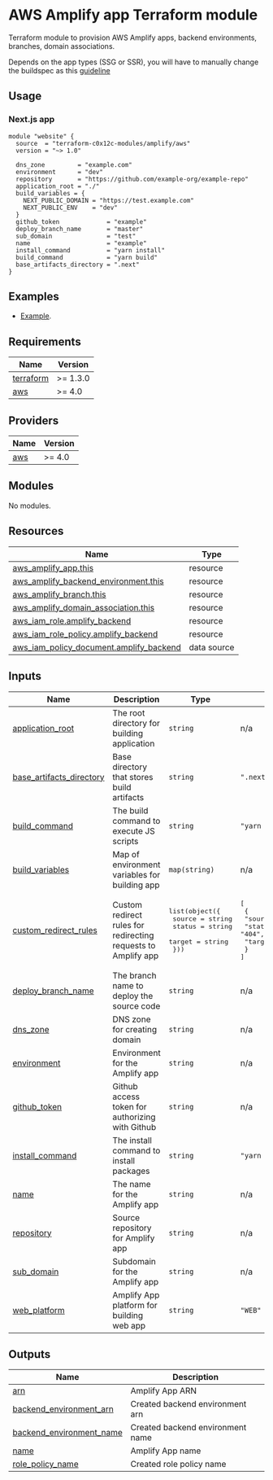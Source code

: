 # AWS Amplify app Terraform module
Terraform module to provision AWS Amplify apps, backend environments, branches, domain associations.

Depends on the app types (SSG or SSR), you will have to manually change the buildspec as this [guideline](https://docs.aws.amazon.com/amplify/latest/userguide/deploy-nextjs-app.html)

## Usage
### Next.js app
```hcl
module "website" {
  source  = "terraform-c0x12c-modules/amplify/aws"
  version = "~> 1.0"

  dns_zone         = "example.com"
  environment      = "dev"
  repository       = "https://github.com/example-org/example-repo"
  application_root = "./"
  build_variables = {
    NEXT_PUBLIC_DOMAIN = "https://test.example.com"
    NEXT_PUBLIC_ENV    = "dev"
  }
  github_token             = "example"
  deploy_branch_name       = "master"
  sub_domain               = "test"
  name                     = "example"
  install_command          = "yarn install"
  build_command            = "yarn build"
  base_artifacts_directory = ".next"
}

```

## Examples
- [Example](./examples/nextjs-app/).

<!-- BEGIN_TF_DOCS -->
## Requirements

| Name | Version |
|------|---------|
| <a name="requirement_terraform"></a> [terraform](#requirement\_terraform) | >= 1.3.0 |
| <a name="requirement_aws"></a> [aws](#requirement\_aws) | >= 4.0 |

## Providers

| Name | Version |
|------|---------|
| <a name="provider_aws"></a> [aws](#provider\_aws) | >= 4.0 |

## Modules

No modules.

## Resources

| Name | Type |
|------|------|
| [aws_amplify_app.this](https://registry.terraform.io/providers/hashicorp/aws/latest/docs/resources/amplify_app) | resource |
| [aws_amplify_backend_environment.this](https://registry.terraform.io/providers/hashicorp/aws/latest/docs/resources/amplify_backend_environment) | resource |
| [aws_amplify_branch.this](https://registry.terraform.io/providers/hashicorp/aws/latest/docs/resources/amplify_branch) | resource |
| [aws_amplify_domain_association.this](https://registry.terraform.io/providers/hashicorp/aws/latest/docs/resources/amplify_domain_association) | resource |
| [aws_iam_role.amplify_backend](https://registry.terraform.io/providers/hashicorp/aws/latest/docs/resources/iam_role) | resource |
| [aws_iam_role_policy.amplify_backend](https://registry.terraform.io/providers/hashicorp/aws/latest/docs/resources/iam_role_policy) | resource |
| [aws_iam_policy_document.amplify_backend](https://registry.terraform.io/providers/hashicorp/aws/latest/docs/data-sources/iam_policy_document) | data source |

## Inputs

| Name | Description | Type | Default | Required |
|------|-------------|------|---------|:--------:|
| <a name="input_application_root"></a> [application\_root](#input\_application\_root) | The root directory for building application | `string` | n/a | yes |
| <a name="input_base_artifacts_directory"></a> [base\_artifacts\_directory](#input\_base\_artifacts\_directory) | Base directory that stores build artifacts | `string` | `".next"` | no |
| <a name="input_build_command"></a> [build\_command](#input\_build\_command) | The build command to execute JS scripts | `string` | `"yarn build"` | no |
| <a name="input_build_variables"></a> [build\_variables](#input\_build\_variables) | Map of environment variables for building app | `map(string)` | n/a | yes |
| <a name="input_custom_redirect_rules"></a> [custom\_redirect\_rules](#input\_custom\_redirect\_rules) | Custom redirect rules for redirecting requests to Amplify app | <pre>list(object({<br/>    source = string<br/>    status = string<br/>    target = string<br/>  }))</pre> | <pre>[<br/>  {<br/>    "source": "/<*>",<br/>    "status": "404",<br/>    "target": "/index.html"<br/>  }<br/>]</pre> | no |
| <a name="input_deploy_branch_name"></a> [deploy\_branch\_name](#input\_deploy\_branch\_name) | The branch name to deploy the source code | `string` | n/a | yes |
| <a name="input_dns_zone"></a> [dns\_zone](#input\_dns\_zone) | DNS zone for creating domain | `string` | n/a | yes |
| <a name="input_environment"></a> [environment](#input\_environment) | Environment for the Amplify app | `string` | n/a | yes |
| <a name="input_github_token"></a> [github\_token](#input\_github\_token) | Github access token for authorizing with Github | `string` | n/a | yes |
| <a name="input_install_command"></a> [install\_command](#input\_install\_command) | The install command to install packages | `string` | `"yarn install"` | no |
| <a name="input_name"></a> [name](#input\_name) | The name for the Amplify app | `string` | n/a | yes |
| <a name="input_repository"></a> [repository](#input\_repository) | Source repository for Amplify app | `string` | n/a | yes |
| <a name="input_sub_domain"></a> [sub\_domain](#input\_sub\_domain) | Subdomain for the Amplify app | `string` | n/a | yes |
| <a name="input_web_platform"></a> [web\_platform](#input\_web\_platform) | Amplify App platform for building web app | `string` | `"WEB"` | no |

## Outputs

| Name | Description |
|------|-------------|
| <a name="output_arn"></a> [arn](#output\_arn) | Amplify App ARN |
| <a name="output_backend_environment_arn"></a> [backend\_environment\_arn](#output\_backend\_environment\_arn) | Created backend environment arn |
| <a name="output_backend_environment_name"></a> [backend\_environment\_name](#output\_backend\_environment\_name) | Created backend environment name |
| <a name="output_name"></a> [name](#output\_name) | Amplify App name |
| <a name="output_role_policy_name"></a> [role\_policy\_name](#output\_role\_policy\_name) | Created role policy name |
<!-- END_TF_DOCS -->